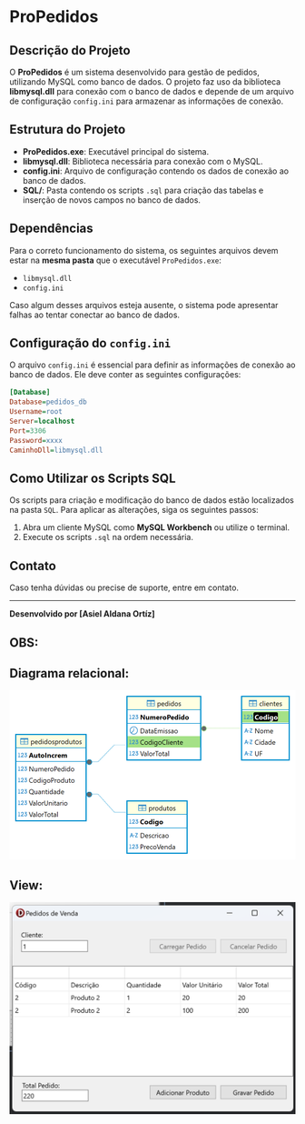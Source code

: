 # ProPedidos

## Descrição do Projeto
O **ProPedidos** é um sistema desenvolvido para gestão de pedidos, utilizando MySQL como banco de dados. O projeto faz uso da biblioteca **libmysql.dll** para conexão com o banco de dados e depende de um arquivo de configuração `config.ini` para armazenar as informações de conexão.

## Estrutura do Projeto

- **ProPedidos.exe**: Executável principal do sistema.
- **libmysql.dll**: Biblioteca necessária para conexão com o MySQL.
- **config.ini**: Arquivo de configuração contendo os dados de conexão ao banco de dados.
- **SQL/**: Pasta contendo os scripts `.sql` para criação das tabelas e inserção de novos campos no banco de dados.

## Dependências
Para o correto funcionamento do sistema, os seguintes arquivos devem estar na **mesma pasta** que o executável `ProPedidos.exe`:

- `libmysql.dll`
- `config.ini`

Caso algum desses arquivos esteja ausente, o sistema pode apresentar falhas ao tentar conectar ao banco de dados.

## Configuração do `config.ini`
O arquivo `config.ini` é essencial para definir as informações de conexão ao banco de dados. Ele deve conter as seguintes configurações:

```ini
[Database]
Database=pedidos_db
Username=root
Server=localhost
Port=3306 
Password=xxxx 
CaminhoDll=libmysql.dll  
```

## Como Utilizar os Scripts SQL
Os scripts para criação e modificação do banco de dados estão localizados na pasta `SQL`. Para aplicar as alterações, siga os seguintes passos:

1. Abra um cliente MySQL como **MySQL Workbench** ou utilize o terminal.
2. Execute os scripts `.sql` na ordem necessária.

## Contato
Caso tenha dúvidas ou precise de suporte, entre em contato.

---
**Desenvolvido por [Asiel Aldana Ortíz]**

## OBS:

## Diagrama relacional:

   ![Diagrama relacional](SQL/pedidos_db.png)

## View:
   ![Diagrama relacional](SQL/View.png)

